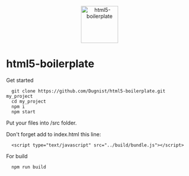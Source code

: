 <p align="center">
  <img width="100" src="http://www.logicstudio.net/spa/wp-content/uploads/2013/05/LogicStudio_HTML5.png" alt="html5-boilerplate" />
</p>

# html5-boilerplate

Get started

```
  git clone https://github.com/Dugnist/html5-boilerplate.git my_project
  cd my_project
  npm i
  npm start
```

Put your files into /src folder.

Don't forget add to index.html this line:
```
  <script type="text/javascript" src="../build/bundle.js"></script>
```

For build

```
  npm run build
```
